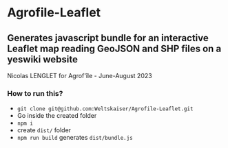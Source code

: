 # Agrofile-Leaflet
## Generates javascript bundle for an interactive Leaflet map reading GeoJSON and SHP files on a yeswiki website
Nicolas LENGLET for Agrof'île - June-August 2023

### How to run this?
- `git clone git@github.com:Weltskaiser/Agrofile-Leaflet.git`
- Go inside the created folder
- `npm i`
- create `dist/` folder
- `npm run build` generates `dist/bundle.js`
